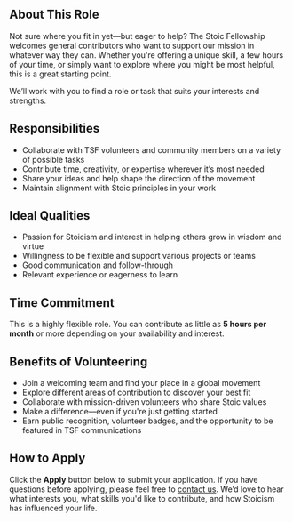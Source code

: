 ## About This Role

Not sure where you fit in yet—but eager to help? The Stoic Fellowship welcomes general contributors who want to support our mission in whatever way they can. Whether you're offering a unique skill, a few hours of your time, or simply want to explore where you might be most helpful, this is a great starting point.

We’ll work with you to find a role or task that suits your interests and strengths.

## Responsibilities

- Collaborate with TSF volunteers and community members on a variety of possible tasks
- Contribute time, creativity, or expertise wherever it’s most needed
- Share your ideas and help shape the direction of the movement
- Maintain alignment with Stoic principles in your work

## Ideal Qualities

- Passion for Stoicism and interest in helping others grow in wisdom and virtue
- Willingness to be flexible and support various projects or teams
- Good communication and follow-through
- Relevant experience or eagerness to learn

## Time Commitment

This is a highly flexible role. You can contribute as little as **5 hours per month** or more depending on your availability and interest.

## Benefits of Volunteering

- Join a welcoming team and find your place in a global movement
- Explore different areas of contribution to discover your best fit
- Collaborate with mission-driven volunteers who share Stoic values
- Make a difference—even if you're just getting started
- Earn public recognition, volunteer badges, and the opportunity to be featured in TSF communications

## How to Apply

Click the **Apply** button below to submit your application. If you have questions before applying, please feel free to [contact us](https://stoicfellowship.com/contact). We’d love to hear what interests you, what skills you'd like to contribute, and how Stoicism has influenced your life.
